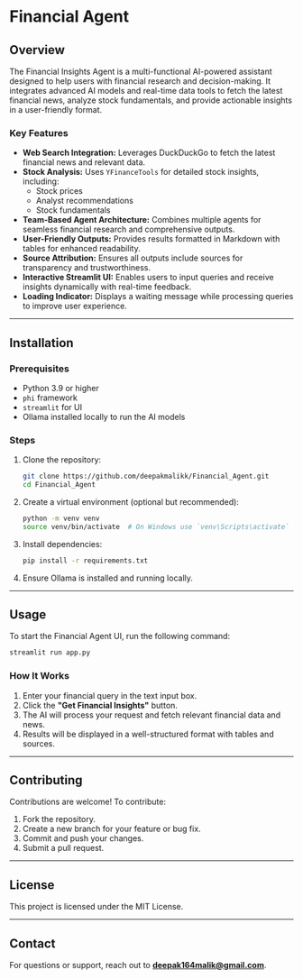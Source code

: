# Financial Agent

## Overview
The Financial Insights Agent is a multi-functional AI-powered assistant designed to help users with financial research and decision-making. It integrates advanced AI models and real-time data tools to fetch the latest financial news, analyze stock fundamentals, and provide actionable insights in a user-friendly format.

### Key Features
- **Web Search Integration:** Leverages DuckDuckGo to fetch the latest financial news and relevant data.
- **Stock Analysis:** Uses `YFinanceTools` for detailed stock insights, including:
  - Stock prices
  - Analyst recommendations
  - Stock fundamentals
- **Team-Based Agent Architecture:** Combines multiple agents for seamless financial research and comprehensive outputs.
- **User-Friendly Outputs:** Provides results formatted in Markdown with tables for enhanced readability.
- **Source Attribution:** Ensures all outputs include sources for transparency and trustworthiness.
- **Interactive Streamlit UI:** Enables users to input queries and receive insights dynamically with real-time feedback.
- **Loading Indicator:** Displays a waiting message while processing queries to improve user experience.

---

## Installation

### Prerequisites
- Python 3.9 or higher
- `phi` framework
- `streamlit` for UI
- Ollama installed locally to run the AI models

### Steps
1. Clone the repository:
   ```bash
   git clone https://github.com/deepakmalikk/Financial_Agent.git
   cd Financial_Agent
   ```
2. Create a virtual environment (optional but recommended):
   ```bash
   python -m venv venv
   source venv/bin/activate  # On Windows use `venv\Scripts\activate`
   ```
3. Install dependencies:
   ```bash
   pip install -r requirements.txt
   ```
4. Ensure Ollama is installed and running locally.

---

## Usage
To start the Financial Agent UI, run the following command:
```bash
streamlit run app.py
```

### How It Works
1. Enter your financial query in the text input box.
2. Click the **"Get Financial Insights"** button.
3. The AI will process your request and fetch relevant financial data and news.
4. Results will be displayed in a well-structured format with tables and sources.

---

## Contributing
Contributions are welcome! To contribute:
1. Fork the repository.
2. Create a new branch for your feature or bug fix.
3. Commit and push your changes.
4. Submit a pull request.

---

## License
This project is licensed under the MIT License.

---

## Contact
For questions or support, reach out to **deepak164malik@gmail.com**.